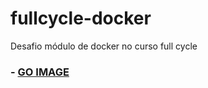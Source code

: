 # fullcycle-docker
Desafio módulo de docker no curso full cycle

### - [GO IMAGE](https://hub.docker.com/r/alezardini/fullcycle)
